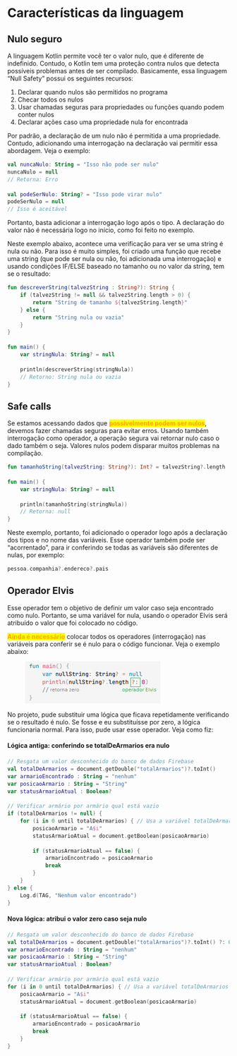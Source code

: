# Características da linguagem

## Nulo seguro

A linguagem Kotlin permite você ter o valor nulo, que é diferente de indefinido. Contudo, o Kotlin tem uma proteção contra nulos que detecta possíveis problemas antes de ser compilado. Basicamente, essa linguagem “Null Safety” possui os seguintes recursos:

1. Declarar quando nulos são permitidos no programa
2. Checar todos os nulos
3. Usar chamadas seguras para propriedades ou funções quando podem conter nulos
4. Declarar ações caso uma propriedade nula for encontrada

Por padrão, a declaração de um nulo não é permitida a uma propriedade. Contudo, adicionando uma interrogação na declaração vai permitir essa abordagem. Veja o exemplo:

```kotlin
val nuncaNulo: String = "Isso não pode ser nulo"
nuncaNulo = null
// Retorna: Erro

val podeSerNulo: String? = "Isso pode virar nulo"
podeSerNulo = null
// Isso é aceitável
```

Portanto, basta adicionar a interrogação logo após o tipo. A declaração do valor não é necessária logo no início, como foi feito no exemplo.

Neste exemplo abaixo, acontece uma verificação para ver se uma string é nula ou não. Para isso é muito simples, foi criado uma função que recebe uma string (que pode ser nula ou não, foi adicionada uma interrogação) e usando condições IF/ELSE baseado no tamanho ou no valor da string, tem se o resultado:

```kotlin
fun descreverString(talvezString : String?): String {
    if (talvezString != null && talvezString.length > 0) {
        return "String de tamanho ${talvezString.length}"
    } else {
        return "String nula ou vazia"
    }
}

fun main() {
    var stringNula: String? = null
    
    println(descreverString(stringNula))
    // Retorno: String nula ou vazia
}
```



## Safe calls

Se estamos acessando dados que <mark style="color:orange;">**possivelmente podem ser nulos**</mark>, devemos fazer chamadas seguras para evitar erros. Usando também interrogação como operador, a operação segura vai retornar nulo caso o dado também o seja. Valores nulos podem disparar muitos problemas na compilação.

```kotlin
fun tamanhoString(talvezString: String?): Int? = talvezString?.length

fun main() {
    var stringNula: String? = null
    
    println(tamanhoString(stringNula))
    // Retorna: null
}
```

Neste exemplo, portanto, foi adicionado o operador logo após a declaração dos tipos e no nome das variáveis. Esse operador também pode ser “acorrentado”, para ir conferindo se todas as variáveis são diferentes de nulas, por exemplo:

```kotlin
pessoa.companhia?.endereco?.pais
```



## Operador Elvis

Esse operador tem o objetivo de definir um valor caso seja encontrado como nulo. Portanto, se uma variável for nula, usando o operador Elvis será atribuído o valor que foi colocado no código.

<mark style="color:orange;">**Ainda é necessário**</mark> colocar todos os operadores (interrogação) nas variáveis para conferir se é nulo para o código funcionar. Veja o exemplo abaixo:

<figure><img src="../../.gitbook/assets/operador Elvis.png" alt=""><figcaption></figcaption></figure>

No projeto, pude substituir uma lógica que ficava repetidamente verificando se o resultado é nulo. Se fosse e eu substituísse por zero, a lógica funcionaria normal. Para isso, pude usar esse operador. Veja como fiz:

#### Lógica antiga: conferindo se totalDeArmarios era nulo

```kotlin
// Resgata um valor desconhecido do banco de dados Firebase
val totalDeArmarios = document.getDouble("totalArmarios")?.toInt()
var armarioEncontrado : String = "nenhum"
var posicaoArmario : String = "String"
var statusArmarioAtual : Boolean?

// Verificar armário por armário qual está vazio
if (totalDeArmarios != null) {
    for (i in 0 until totalDeArmarios) { // Usa a variável totalDeArmarios
        posicaoArmario = "A$i"
        statusArmarioAtual = document.getBoolean(posicaoArmario)

        if (statusArmarioAtual == false) {
            armarioEncontrado = posicaoArmario
            break
        }
    }
} else {
    Log.d(TAG, "Nenhum valor encontrado")
}
```

#### Nova lógica: atribui o valor zero caso seja nulo

```kotlin
// Resgata um valor desconhecido do banco de dados Firebase
val totalDeArmarios = document.getDouble("totalArmarios")?.toInt() ?: 0 // Elvis
var armarioEncontrado : String = "nenhum"
var posicaoArmario : String = "String"
var statusArmarioAtual : Boolean?

// Verificar armário por armário qual está vazio
for (i in 0 until totalDeArmarios) { // Usa a variável totalDeArmarios
    posicaoArmario = "A$i"
    statusArmarioAtual = document.getBoolean(posicaoArmario)

    if (statusArmarioAtual == false) {
        armarioEncontrado = posicaoArmario
        break
    }
}
```
